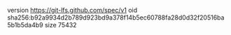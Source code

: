version https://git-lfs.github.com/spec/v1
oid sha256:b92a9934d2b789d923bd9a378f14b5ec60788fa28d0d32f20516ba5b1b5da4b9
size 75432
